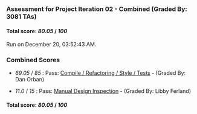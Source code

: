 ### Assessment for Project Iteration 02 - Combined (Graded By: 3081 TAs)

#### Total score: _80.05_ / _100_

Run on December 20, 03:52:43 AM.


### Combined Scores

+  _69.05_ / _85_ : Pass: [Compile / Refactoring / Style / Tests](PROJ_02_Automated_Assessment.md) - (Graded By: Dan Orban)



+  _11.0_ / _15_ : Pass: [Manual Design Inspection](PROJ_02_OverallDesign_Assessment.md) - (Graded By: Libby Ferland)



#### Total score: _80.05_ / _100_

